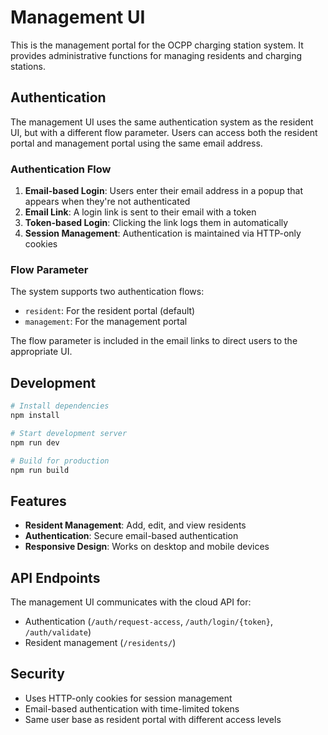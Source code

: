 # Management UI

This is the management portal for the OCPP charging station system. It provides administrative functions for managing residents and charging stations.

## Authentication

The management UI uses the same authentication system as the resident UI, but with a different flow parameter. Users can access both the resident portal and management portal using the same email address.

### Authentication Flow

1. **Email-based Login**: Users enter their email address in a popup that appears when they're not authenticated
2. **Email Link**: A login link is sent to their email with a token
3. **Token-based Login**: Clicking the link logs them in automatically
4. **Session Management**: Authentication is maintained via HTTP-only cookies

### Flow Parameter

The system supports two authentication flows:
- `resident`: For the resident portal (default)
- `management`: For the management portal

The flow parameter is included in the email links to direct users to the appropriate UI.

## Development

```bash
# Install dependencies
npm install

# Start development server
npm run dev

# Build for production
npm run build
```

## Features

- **Resident Management**: Add, edit, and view residents
- **Authentication**: Secure email-based authentication
- **Responsive Design**: Works on desktop and mobile devices

## API Endpoints

The management UI communicates with the cloud API for:
- Authentication (`/auth/request-access`, `/auth/login/{token}`, `/auth/validate`)
- Resident management (`/residents/`)

## Security

- Uses HTTP-only cookies for session management
- Email-based authentication with time-limited tokens
- Same user base as resident portal with different access levels
